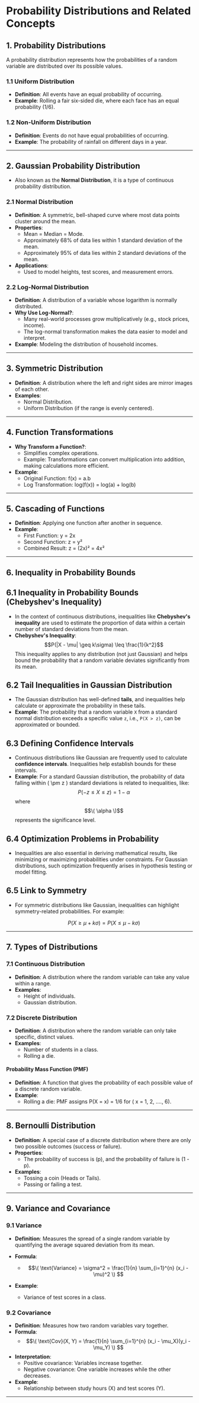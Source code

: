 # Probability Distributions and Related Concepts

## 1. Probability Distributions
A probability distribution represents how the probabilities of a random variable are distributed over its possible values.

### 1.1 Uniform Distribution
- **Definition**: All events have an equal probability of occurring.
- **Example**: Rolling a fair six-sided die, where each face has an equal probability (1/6).

### 1.2 Non-Uniform Distribution
- **Definition**: Events do not have equal probabilities of occurring.
- **Example**: The probability of rainfall on different days in a year.

---

## 2. Gaussian Probability Distribution
- Also known as the **Normal Distribution**, it is a type of continuous probability distribution.

### 2.1 Normal Distribution
- **Definition**: A symmetric, bell-shaped curve where most data points cluster around the mean.
- **Properties**:
  - Mean = Median = Mode.
  - Approximately 68% of data lies within 1 standard deviation of the mean.
  - Approximately 95% of data lies within 2 standard deviations of the mean.
- **Applications**:
  - Used to model heights, test scores, and measurement errors.

### 2.2 Log-Normal Distribution
- **Definition**: A distribution of a variable whose logarithm is normally distributed.
- **Why Use Log-Normal?**:
  - Many real-world processes grow multiplicatively (e.g., stock prices, income).
  - The log-normal transformation makes the data easier to model and interpret.
- **Example**: Modeling the distribution of household incomes.

---

## 3. Symmetric Distribution
- **Definition**: A distribution where the left and right sides are mirror images of each other.
- **Examples**:
  - Normal Distribution.
  - Uniform Distribution (if the range is evenly centered).

---

## 4. Function Transformations
- **Why Transform a Function?**:
  - Simplifies complex operations.
  - Example: Transformations can convert multiplication into addition, making calculations more efficient.
- **Example**:
  - Original Function: f(x) = a.b
  - Log Transformation: log(f(x)) = log(a) + log(b)

---

## 5. Cascading of Functions
- **Definition**: Applying one function after another in sequence.
- **Example**:
  - First Function:  y = 2x
  - Second Function: z = y²
  - Combined Result: z = (2x)² = 4x²

---

## 6. Inequality in Probability Bounds

## 6.1 Inequality in Probability Bounds (Chebyshev's Inequality)
- In the context of continuous distributions, inequalities like **Chebyshev's inequality** are used to estimate the proportion of data within a certain number of standard deviations from the mean.
- **Chebyshev's Inequality**:
  $$P(|X - \mu| \geq k\sigma) \leq \frac{1}{k^2}$$
  This inequality applies to any distribution (not just Gaussian) and helps bound the probability that a random variable deviates significantly from its mean.

## 6.2 Tail Inequalities in Gaussian Distribution
- The Gaussian distribution has well-defined **tails**, and inequalities help calculate or approximate the probability in these tails.
- **Example**: The probability that a random variable `X` from a standard normal distribution exceeds a specific value `z`, i.e., `P(X > z)`, can be approximated or bounded.

## 6.3 Defining Confidence Intervals
- Continuous distributions like Gaussian are frequently used to calculate **confidence intervals**. Inequalities help establish bounds for these intervals.
- **Example**: For a standard Gaussian distribution, the probability of data falling within \( \pm z \) standard deviations is related to inequalities, like:
  $$P(-z \leq X \leq z) = 1 - \alpha $$
  where $$\( \alpha \)$$ represents the significance level.

## 6.4 Optimization Problems in Probability
- Inequalities are also essential in deriving mathematical results, like minimizing or maximizing probabilities under constraints. For Gaussian distributions, such optimization frequently arises in hypothesis testing or model fitting.

## 6.5 Link to Symmetry
- For symmetric distributions like Gaussian, inequalities can highlight symmetry-related probabilities. For example:

  $$P(X \geq \mu + k\sigma) = P(X \leq \mu - k\sigma)$$

---

## 7. Types of Distributions

### 7.1 Continuous Distribution
- **Definition**: A distribution where the random variable can take any value within a range.
- **Examples**:
  - Height of individuals.
  - Gaussian distribution.

### 7.2 Discrete Distribution
- **Definition**: A distribution where the random variable can only take specific, distinct values.
- **Examples**:
  - Number of students in a class.
  - Rolling a die.

#### Probability Mass Function (PMF)
- **Definition**: A function that gives the probability of each possible value of a discrete random variable.
- **Example**:
  - Rolling a die: PMF assigns P(X = x) = 1/6 for ( x = 1, 2, ...., 6).

---

## 8. Bernoulli Distribution
- **Definition**: A special case of a discrete distribution where there are only two possible outcomes (success or failure).
- **Properties**:
  - The probability of success is (p), and the probability of failure is (1 - p).
- **Examples**:
  - Tossing a coin (Heads or Tails).
  - Passing or failing a test.

---

## 9. Variance and Covariance

### 9.1 Variance
- **Definition**: Measures the spread of a single random variable by quantifying the average squared deviation from its mean.
- **Formula**:
  - $$\( \text{Variance} = \sigma^2 = \frac{1}{n} \sum_{i=1}^{n} (x_i - \mu)^2 \) $$
 
- **Example**:
  - Variance of test scores in a class.

### 9.2 Covariance
- **Definition**: Measures how two random variables vary together.
- **Formula**:
  - $$\( \text{Cov}(X, Y) = \frac{1}{n} \sum_{i=1}^{n} (x_i - \mu_X)(y_i - \mu_Y) \) $$
- **Interpretation**:
  - Positive covariance: Variables increase together.
  - Negative covariance: One variable increases while the other decreases.
- **Example**:
  - Relationship between study hours (X) and test scores (Y).

---



